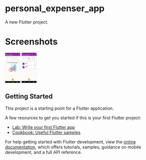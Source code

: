 # personal_expenser_app

A new Flutter project.

# Screenshots
<img src="https://github.com/program333/FlutterPersonalExpensesTrackerApp/blob/main/K2.jpg?raw=true" alt="img1" width='50' />
<img src="https://github.com/program333/FlutterPersonalExpensesTrackerApp/blob/main/K1.jpg?raw=true" alt="img2" width='50'/>

## Getting Started

This project is a starting point for a Flutter application.

A few resources to get you started if this is your first Flutter project:

- [Lab: Write your first Flutter app](https://docs.flutter.dev/get-started/codelab)
- [Cookbook: Useful Flutter samples](https://docs.flutter.dev/cookbook)

For help getting started with Flutter development, view the
[online documentation](https://docs.flutter.dev/), which offers tutorials,
samples, guidance on mobile development, and a full API reference.

